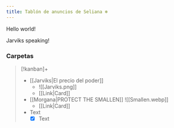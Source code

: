 ```yaml
---
title: Tablón de anuncios de Seliana ❄️
---
```


Hello world!

Jarviks speaking!

### Carpetas
> [!kanban]+
> - [[Jarviks|El precio del poder]]
> 	- ![[Jarviks.png]]
> 	- [[Link|Card]]
> - [[Morgana|PROTECT THE SMALLEN]]
> 	![[Smallen.webp]]
> 	- [[Link|Card]]
> - Text
> 	- [x] Text